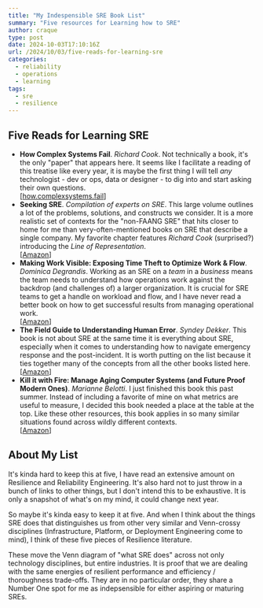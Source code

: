 ```yaml
---
title: "My Indespensible SRE Book List"
summary: "Five resources for Learning how to SRE"
author: craque
type: post
date: 2024-10-03T17:10:16Z
url: /2024/10/03/five-reads-for-learning-sre
categories:
  - reliability
  - operations
  - learning
tags:
  - sre
  - resilience
---
```

## Five Reads for Learning SRE

* **How Complex Systems Fail**. *Richard Cook*. Not technically a book, it's the only "paper" that appears here. It seems like I facilitate a reading of this treatise like every year, it is maybe the first thing I will tell _any_ technologist - dev or ops, data or designer - to dig into and start asking their own questions.<BR>
[[how.complexsystems.fail](https://how.complexsystems.fail)]
* **Seeking SRE**. *Compilation of experts on SRE*. This large volume outlines a lot of the problems, solutions, and constructs we consider. It is a more realistic set of contexts for the "non-FAANG SRE" that hits closer to home for me than very-often-mentioned books on SRE that describe a single company. My favorite chapter features *Richard Cook* (surprised?) introducing the *Line of Representation*.<BR>
[[Amazon](https://www.amazon.com/Seeking-SRE-Conversations-Running-Production/dp/1491978864)]
* **Making Work Visible: Exposing Time Theft to Optimize Work & Flow**. *Dominica Degrandis*. Working as an SRE on a _team_ in a _business_ means the team needs to understand how operations work against the backdrop (and challenges of) a larger organization. It is crucial for SRE teams to get a handle on workload and flow, and I have never read a better book on how to get successful results from managing operational work.<BR>
[[Amazon](https://www.amazon.com/Making-Work-Visible-Second-Exposing-ebook/dp/B09L3B9YK1)]
* **The Field Guide to Understanding Human Error**. *Syndey Dekker*. This book is not about SRE at the same time it is everything about SRE, especially when it comes to understanding how to navigate emergency response and the post-incident. It is worth putting on the list because it ties together many of the concepts from all the other books listed here.<BR>
[[Amazon](https://www.amazon.com/Field-Guide-Understanding-Human-Error/dp/1472439058)]
* **Kill it with Fire: Manage Aging Computer Systems (and Future Proof Modern Ones)**. *Marianne Belotti*. I just finished this book this past summer. Instead of including a favorite of mine on what metrics are useful to measure, I decided this book needed a place at the table at the top. Like these other resources, this book applies in so many similar situations found across wildly different contexts.<BR>
[[Amazon](https://www.amazon.com/Kill-Fire-Manage-Computer-Systems/dp/1718501188)]

## About My List

It's kinda hard to keep this at five, I have read an extensive amount on Resilience and Reliability Engineering. It's also hard not to just throw in a bunch of links to other things, but I don't intend this to be exhaustive. It is only a snapshot of what's on my mind, it could change next year.

So maybe it's kinda easy to keep it at five. And when I think about the things SRE does that distinguishes us from other very similar and Venn-crossy disciplines (Infrastructure, Platform, or Deployment Engineering come to mind), I think of these five pieces of Resilience literature.

These move the Venn diagram of "what SRE does" across not only technology disciplines, but entire industries. It is proof that we are dealing with the same energies of resilient performance and efficiency / thoroughness trade-offs. They are in no particular order, they share a Number One spot for me as indepsensible for either aspiring or maturing SREs.

